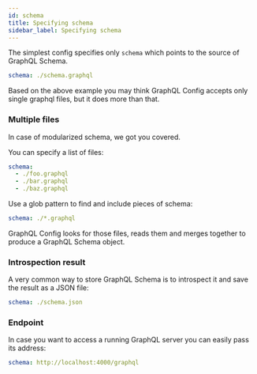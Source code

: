 ```yaml
---
id: schema
title: Specifying schema
sidebar_label: Specifying schema
---
```


The simplest config specifies only `schema` which points to the source of GraphQL Schema.

```yaml
schema: ./schema.graphql
```

Based on the above example you may think GraphQL Config accepts only single graphql files, but it does more than that.

### Multiple files

In case of modularized schema, we got you covered.

You can specify a list of files:

```yaml
schema:
  - ./foo.graphql
  - ./bar.graphql
  - ./baz.graphql
```

Use a glob pattern to find and include pieces of schema:

```yaml
schema: ./*.graphql
```

GraphQL Config looks for those files, reads them and merges together to produce a GraphQL Schema object.

### Introspection result

A very common way to store GraphQL Schema is to introspect it and save the result as a JSON file:

```yaml
schema: ./schema.json
```

### Endpoint

In case you want to access a running GraphQL server you can easily pass its address:

```yaml
schema: http://localhost:4000/graphql
```



